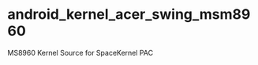android_kernel_acer_swing_msm8960
=================================

MS8960 Kernel Source for SpaceKernel PAC 
